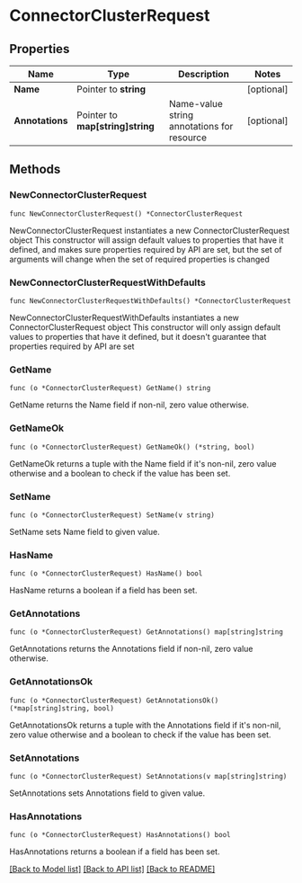 # ConnectorClusterRequest

## Properties

Name | Type | Description | Notes
------------ | ------------- | ------------- | -------------
**Name** | Pointer to **string** |  | [optional] 
**Annotations** | Pointer to **map[string]string** | Name-value string annotations for resource | [optional] 

## Methods

### NewConnectorClusterRequest

`func NewConnectorClusterRequest() *ConnectorClusterRequest`

NewConnectorClusterRequest instantiates a new ConnectorClusterRequest object
This constructor will assign default values to properties that have it defined,
and makes sure properties required by API are set, but the set of arguments
will change when the set of required properties is changed

### NewConnectorClusterRequestWithDefaults

`func NewConnectorClusterRequestWithDefaults() *ConnectorClusterRequest`

NewConnectorClusterRequestWithDefaults instantiates a new ConnectorClusterRequest object
This constructor will only assign default values to properties that have it defined,
but it doesn't guarantee that properties required by API are set

### GetName

`func (o *ConnectorClusterRequest) GetName() string`

GetName returns the Name field if non-nil, zero value otherwise.

### GetNameOk

`func (o *ConnectorClusterRequest) GetNameOk() (*string, bool)`

GetNameOk returns a tuple with the Name field if it's non-nil, zero value otherwise
and a boolean to check if the value has been set.

### SetName

`func (o *ConnectorClusterRequest) SetName(v string)`

SetName sets Name field to given value.

### HasName

`func (o *ConnectorClusterRequest) HasName() bool`

HasName returns a boolean if a field has been set.

### GetAnnotations

`func (o *ConnectorClusterRequest) GetAnnotations() map[string]string`

GetAnnotations returns the Annotations field if non-nil, zero value otherwise.

### GetAnnotationsOk

`func (o *ConnectorClusterRequest) GetAnnotationsOk() (*map[string]string, bool)`

GetAnnotationsOk returns a tuple with the Annotations field if it's non-nil, zero value otherwise
and a boolean to check if the value has been set.

### SetAnnotations

`func (o *ConnectorClusterRequest) SetAnnotations(v map[string]string)`

SetAnnotations sets Annotations field to given value.

### HasAnnotations

`func (o *ConnectorClusterRequest) HasAnnotations() bool`

HasAnnotations returns a boolean if a field has been set.


[[Back to Model list]](../README.md#documentation-for-models) [[Back to API list]](../README.md#documentation-for-api-endpoints) [[Back to README]](../README.md)


